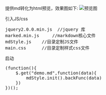 提供md转化为html预览，效果图如下:
![预览图](http://v2.img.vyicoo.cn/Uploads/product/2019-04-23/5cbecd6064a5b.png)

引入JS/css
<pre>
jquery2.0.0.min.js  //jquery 库
marked.min.js     //markdown核心文件 
mdStyle.js    //目录定制JS文件
main.css      //目录定制样式css文件
</pre>
启动
<pre>
(function(){
    $.get("demo.md",function(data){
        mdStyle.init().backFunc(data)
    })
})();
</pre>